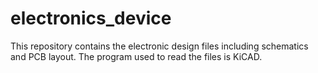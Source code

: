 # electronics_device
This repository contains the electronic design files including schematics and PCB layout. The program used to read the files is KiCAD.
